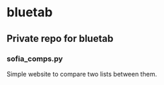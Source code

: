 # bluetab
## Private repo for bluetab

### sofia_comps.py
Simple website to compare two lists between them.
